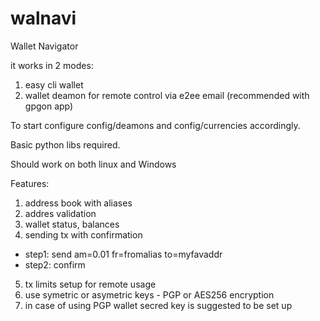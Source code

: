 # walnavi
Wallet Navigator

it works in 2 modes:
1. easy cli wallet
2. wallet deamon for remote control via e2ee email (recommended with gpgon app)

To start configure config/deamons and config/currencies accordingly.

Basic python libs required.

Should work on both linux and Windows

Features:
1. address book with aliases
2. addres validation
3. wallet status, balances
4. sending tx with confirmation
- step1: send am=0.01 fr=fromalias to=myfavaddr
- step2: confirm
5. tx limits setup for remote usage
6. use symetric or asymetric keys - PGP or AES256 encryption
7. in case of using PGP wallet secred key is suggested to be set up
